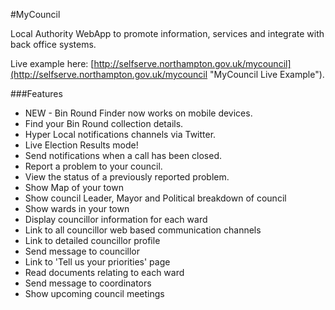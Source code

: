 #MyCouncil

Local Authority WebApp to promote information, services and integrate with back office systems.

Live example here: [http://selfserve.northampton.gov.uk/mycouncil](http://selfserve.northampton.gov.uk/mycouncil "MyCouncil Live Example").

###Features
* NEW - Bin Round Finder now works on mobile devices.
* Find your Bin Round collection details.
* Hyper Local notifications channels via Twitter.
* Live Election Results mode!
* Send notifications when a call has been closed.
* Report a problem to your council.
* View the status of a previously reported problem.
* Show Map of your town
* Show council Leader, Mayor and Political breakdown of council
* Show wards in your town
* Display councillor information for each ward
* Link to all councillor web based communication channels
* Link to detailed councillor profile
* Send message to councillor
* Link to 'Tell us your priorities' page
* Read documents relating to each ward
* Send message to coordinators
* Show upcoming council meetings